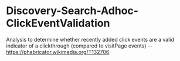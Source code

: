 # Discovery-Search-Adhoc-ClickEventValidation
Analysis to determine whether recently added click events are a valid indicator of a clickthrough (compared to visitPage events) -- https://phabricator.wikimedia.org/T132706
